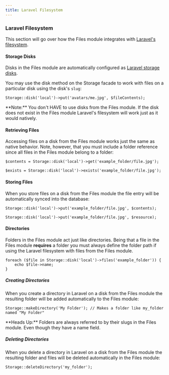 ```yaml
---
title: Laravel Filesystem
---
```


### Laravel Filesystem

This section will go over how the Files module integrates with [Laravel's filesystem](https://laravel.com/docs/filesystem).


#### Storage Disks

Disks in the Files module are automatically configured as [Laravel storage disks](https://laravel.com/docs/5.3/filesystem#obtaining-disk-instances).

You may use the disk method on the Storage facade to work with files on a particular disk using the disk's `slug`:

    Storage::disk('local')->put('avatars/me.jpg', $fileContents);

<div class="alert alert-info">**Note:** You don't HAVE to use disks from the Files module. If the disk does not exist in the Files module Laravel's filesystem will work just as it would natively.</div>


#### Retrieving Files

Accessing files on a disk from the Files module works just the same as native behavior. Note, however, that you must include a folder reference since all files in the Files module belong to a folder:

    $contents = Storage::disk('local')->get('example_folder/file.jpg');

    $exists = Storage::disk('local')->exists('example_folder/file.jpg');


#### Storing Files

When you store files on a disk from the Files module the file entry will be automatically synced into the database:

    Storage::disk('local')->put('example_folder/file.jpg', $contents);

    Storage::disk('local')->put('example_folder/file.jpg', $resource);


#### Directories

Folders in the Files module act just like directories. Being that a file in the Files module **requires** a folder you must always define the folder path if using the Laravel filesystem with files from the Files module.

    foreach ($file in Storage::disk('local')->files('example_folder')) {
        echo $file->name;
    }


##### Creating Directories

When you create a directory in Laravel on a disk from the Files module the resulting folder will be added automatically to the Files module:

    Storage::makeDirectory('My Folder'); // Makes a folder like my_folder named "My Folder"

<div class="alert alert-danger">**Heads Up:** Folders are always referred to by their slugs in the Files module. Even though they have a name field.</div>


##### Deleting Directories

When you delete a directory in Laravel on a disk from the Files module the resulting folder and files will be deleted automatically in the Files module:

    Storage::deleteDirectory('my_folder');
